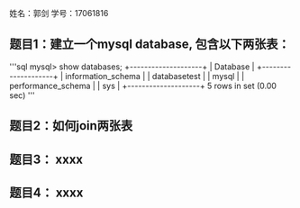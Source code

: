 姓名：郭剑
学号：17061816

## 题目1：建立一个mysql database, 包含以下两张表：

'''sql
mysql> show databases;
+--------------------+
| Database           |
+--------------------+
| information_schema |
| databasetest       |
| mysql              |
| performance_schema |
| sys                |
+--------------------+
5 rows in set (0.00 sec)
'''
## 题目2：如何join两张表


## 题目3： xxxx

## 题目4： xxxx
